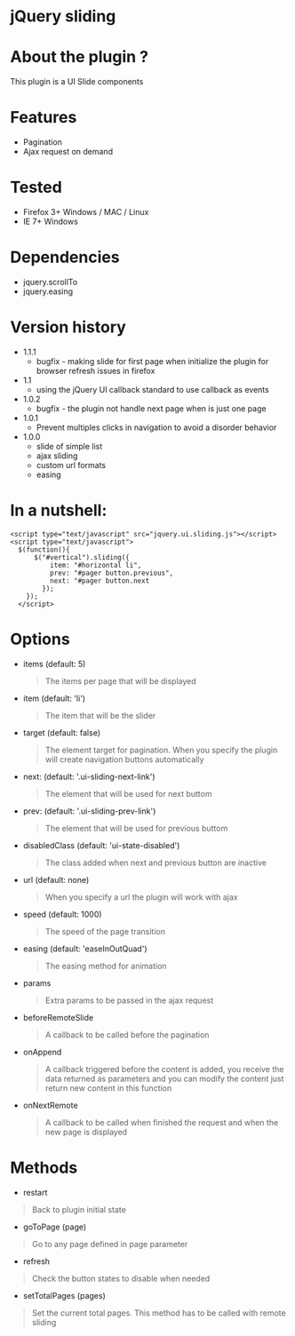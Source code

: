 # jQuery sliding

# About the plugin ?

This plugin is a UI Slide components

# Features

* Pagination
* Ajax request on demand

# Tested

* Firefox 3+ Windows / MAC / Linux
* IE 7+ Windows

# Dependencies
* jquery.scrollTo
* jquery.easing

# Version history
* 1.1.1
  * bugfix - making slide for first page when initialize the plugin for browser refresh issues in firefox
* 1.1
  * using the jQuery UI callback standard to use callback as events
* 1.0.2
  * bugfix - the plugin not handle next page when is just one page
* 1.0.1
  * Prevent multiples clicks in navigation to avoid a disorder behavior 
* 1.0.0
  * slide of simple list
  * ajax sliding
  * custom url formats
  * easing
  

# In a nutshell:
    <script type="text/javascript" src="jquery.ui.sliding.js"></script>
    <script type="text/javascript">
      $(function(){
          $("#vertical").sliding({
              item: "#horizontal li",
              prev: "#pager button.previous",
              next: "#pager button.next
            });
        });
      </script>

# Options
* items (default: 5)
  > The items per page that will be displayed
* item (default: 'li')
  > The item that will be the slider
* target (default: false)
  > The element target for pagination. When you specify the plugin will create navigation buttons automatically
* next: (default: '.ui-sliding-next-link')
  > The element that will be used for next buttom
* prev: (default: '.ui-sliding-prev-link')
  > The element that will be used for previous buttom
* disabledClass (default: 'ui-state-disabled')
  > The class added when next and previous button are inactive
* url (default: none)
  > When you specify a url the plugin will work with ajax
* speed (default: 1000)
  > The speed of the page transition
* easing (default: 'easeInOutQuad')
  > The easing method for animation
* params
  > Extra params to be passed in the ajax request
* beforeRemoteSlide
  > A callback to be called before the pagination
* onAppend
  > A callback triggered before the content is added, you receive the data returned as parameters and you can modify the content just return new content in this function
* onNextRemote
  > A callback to be called when finished the request and when the new page is displayed
    
# Methods
* restart
> Back to plugin initial state
* goToPage (page)
> Go to any page defined in page parameter
* refresh
> Check the button states to disable when needed
* setTotalPages (pages)
> Set the current total pages. This method has to be called with remote sliding